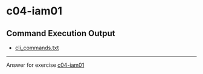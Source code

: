 # c04-iam01

## Command Execution Output

- [cli_commands.txt](cli_commands.txt)

---

Answer for exercise [c04-iam01](https://github.com/devopsacademyau/academy/blob/4d3701fa0791064e8a5b737acae52c992faaa07e/classes/04class/exercises/c04-iam01/README.md)
